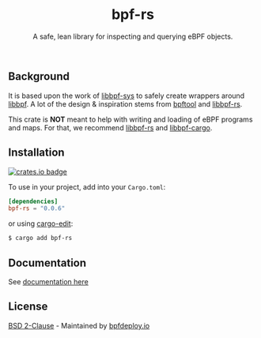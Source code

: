 <div align="center">
  <h1>bpf-rs</h1>
    <p>
      A safe, lean library for inspecting and querying eBPF objects.
    </p>
  <br>
</div>

## Background

It is based upon the work of [libbpf-sys](https://github.com/libbpf/libbpf-sys) to safely create wrappers around [libbpf](https://github.com/libbpf/libbpf). A lot of the design & inspiration stems from [bpftool](https://github.com/libbpf/bpftool) and [libbpf-rs](https://docs.rs/libbpf-rs).

This crate is **NOT** meant to help with writing and loading of eBPF programs and maps. For that, we recommend [libbpf-rs](https://docs.rs/libbpf-rs) and [libbpf-cargo](https://docs.rs/libbpf-cargo).

## Installation

[![crates.io badge](https://img.shields.io/crates/v/bpf-rs.svg)](https://crates.io/crates/bpf-rs)

To use in your project, add into your `Cargo.toml`:

```toml
[dependencies]
bpf-rs = "0.0.6"
```

or using [cargo-edit](https://github.com/killercup/cargo-edit):

```sh
$ cargo add bpf-rs
```

## Documentation

See [documentation here](https://docs.rs/bpf-rs/)

## License

[BSD 2-Clause](https://choosealicense.com/licenses/bsd-2-clause) - Maintained by [bpfdeploy.io](https://bpfdeploy.io)
